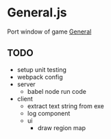 # General.js
Port window of game [General](http://akasoft.genliga.ru/index_e.php)

## TODO
 - setup unit testing
 - webpack config
 - server
    - babel node run code
 - client
    - extract text string from exe
    - log component
    - ui
        - draw region map